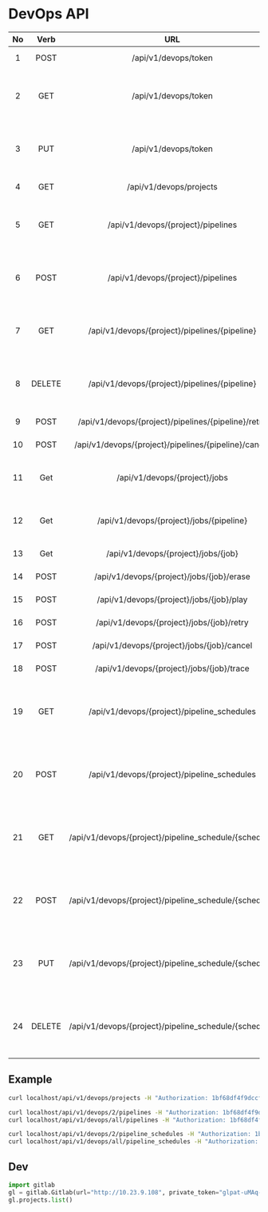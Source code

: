 # DevOps API
|No|Verb |URL|Params|Description|
|:-:|:-:    |:-:|:-:|:-:|
|1| POST    | /api/v1/devops/token | token=TOKEN | Create a SCM token |
|2| GET     | /api/v1/devops/token | - | Get the SCM token of the current user |
|3| PUT     | /api/v1/devops/token | token=TOKEN | Update the SCM token of the current user |
|4| GET     | /api/v1/devops/projects | - | Get the list of projects|
|5| GET     | /api/v1/devops/{project}/pipelines | - | Get the list of pipelines of a specific project|
|6| POST    | /api/v1/devops/{project}/pipelines | variables={key1:value1<br>, ...<br>,keyN:valueN} | Trigger a new pipeline of a specific project|
|7| GET     | /api/v1/devops/{project}/pipelines/{pipeline} | - | Get a specific pipeline of a specific project|
|8| DELETE  | /api/v1/devops/{project}/pipelines/{pipeline} | - | Delete a specific pipeline of a specific project|
|9| POST    | /api/v1/devops/{project}/pipelines/{pipeline}/retry | - | Retry a pipeline|
|10| POST   | /api/v1/devops/{project}/pipelines/{pipeline}/cancel | - | Cancel a pipeline|
|11| Get    | /api/v1/devops/{project}/jobs | - | Get the list of jobs of a specific project|
|12| Get    | /api/v1/devops/{project}/jobs/{pipeline} | - | Get the list of jobs of a specific pipeline|
|13| Get    | /api/v1/devops/{project}/jobs/{job} | - | Get a specific job|
|14| POST   | /api/v1/devops/{project}/jobs/{job}/erase | - | Erase a specific job|
|15| POST   | /api/v1/devops/{project}/jobs/{job}/play | - | Play a specific job|
|16| POST   | /api/v1/devops/{project}/jobs/{job}/retry | - | Retry a specific job|
|17| POST   | /api/v1/devops/{project}/jobs/{job}/cancel | - | Cancel a specific job|
|18| POST   | /api/v1/devops/{project}/jobs/{job}/trace | - | Trace a specific job|
|19| GET    | /api/v1/devops/{project}/pipeline_schedules | - | Get the list of schedules of a specific project|
|20| POST   | /api/v1/devops/{project}/pipeline_schedules | ref=BRANCH<br>, description=DESCRIPTION<br>, cron=CRON_STRING | Create a new pipeline schedule of a specific project|
|21| GET    | /api/v1/devops/{project}/pipeline_schedule/{schedule} | - | Get a specific pipeline schedule of a specific project|
|22| POST   | /api/v1/devops/{project}/pipeline_schedule/{schedule} | - | Play a specific pipeline schedule of a specific project|
|23| PUT    | /api/v1/devops/{project}/pipeline_schedule/{schedule} | ref=BRANCH<br>, description=DESCRIPTION<br>, cron=CRON_STRING | Update a specific pipeline schedule of a specific project|
|24| DELETE | /api/v1/devops/{project}/pipeline_schedule/{schedule} | - | Delete a specific pipeline schedule of a specific project|

## Example
```sh
curl localhost/api/v1/devops/projects -H "Authorization: 1bf68df4f9dccf2134d86a942e040920952dccf4cb0a8f87fd1dc836d0486027"

curl localhost/api/v1/devops/2/pipelines -H "Authorization: 1bf68df4f9dccf2134d86a942e040920952dccf4cb0a8f87fd1dc836d0486027"
curl localhost/api/v1/devops/all/pipelines -H "Authorization: 1bf68df4f9dccf2134d86a942e040920952dccf4cb0a8f87fd1dc836d0486027"

curl localhost/api/v1/devops/2/pipeline_schedules -H "Authorization: 1bf68df4f9dccf2134d86a942e040920952dccf4cb0a8f87fd1dc836d0486027"
curl localhost/api/v1/devops/all/pipeline_schedules -H "Authorization: 1bf68df4f9dccf2134d86a942e040920952dccf4cb0a8f87fd1dc836d0486027"
```

## Dev

```py
import gitlab
gl = gitlab.Gitlab(url="http://10.23.9.108", private_token="glpat-uMAq-Ykp9vUUMoNtWEYx")
gl.projects.list()
```
